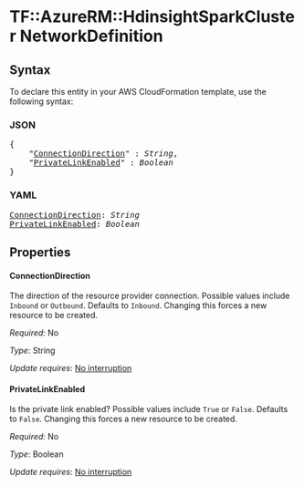 # TF::AzureRM::HdinsightSparkCluster NetworkDefinition

## Syntax

To declare this entity in your AWS CloudFormation template, use the following syntax:

### JSON

<pre>
{
    "<a href="#connectiondirection" title="ConnectionDirection">ConnectionDirection</a>" : <i>String</i>,
    "<a href="#privatelinkenabled" title="PrivateLinkEnabled">PrivateLinkEnabled</a>" : <i>Boolean</i>
}
</pre>

### YAML

<pre>
<a href="#connectiondirection" title="ConnectionDirection">ConnectionDirection</a>: <i>String</i>
<a href="#privatelinkenabled" title="PrivateLinkEnabled">PrivateLinkEnabled</a>: <i>Boolean</i>
</pre>

## Properties

#### ConnectionDirection

The direction of the resource provider connection. Possible values include `Inbound` or `Outbound`. Defaults to `Inbound`. Changing this forces a new resource to be created.

_Required_: No

_Type_: String

_Update requires_: [No interruption](https://docs.aws.amazon.com/AWSCloudFormation/latest/UserGuide/using-cfn-updating-stacks-update-behaviors.html#update-no-interrupt)

#### PrivateLinkEnabled

Is the private link enabled? Possible values include `True` or `False`. Defaults to `False`. Changing this forces a new resource to be created.

_Required_: No

_Type_: Boolean

_Update requires_: [No interruption](https://docs.aws.amazon.com/AWSCloudFormation/latest/UserGuide/using-cfn-updating-stacks-update-behaviors.html#update-no-interrupt)

